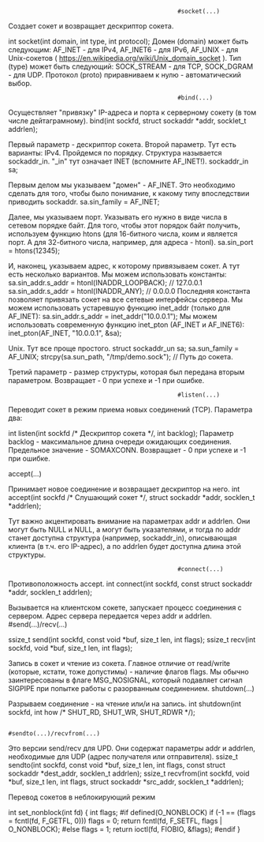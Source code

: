                                                     #socket(...)

Создает сокет и возвращает дескриптор сокета.

int socket(int domain, int type, int protocol);
Домен (domain) может быть следующим:
AF_INET - для IPv4,
AF_INET6 - для IPv6,
AF_UNIX - для Unix-сокетов ( https://en.wikipedia.org/wiki/Unix_domain_socket ).
Тип (type) может быть следующий:
SOCK_STREAM - для TCP,
SOCK_DGRAM - для UDP.
Протокол (proto) приравниваем к нулю - автоматический выбор.

                                                    #bind(...)

Осуществляет "привязку" IP-адреса и порта к серверному сокету (в том числе дейтаграмному).
bind(int sockfd, struct sockaddr *addr, socklet_t addrlen);

Первый параметр - дескриптор сокета.
Второй параметр. Тут есть варианты:
IPv4. Пройдемся по порядку.
Структура называется sockaddr_in. "_in" тут означает INET (вспомните AF_INET!).
sockaddr_in sa;

Первым делом мы указываем "домен" - AF_INET. Это необходимо сделать для того, чтобы было понимание, к какому типу впоследствии приводить sockaddr.
sa.sin_family = AF_INET;

Далее, мы указываем порт. Указывать его нужно в виде числа в сетевом порядке байт. Для того, чтобы этот порядок байт получить, используем функцию htons (для 16-битного числа, коим и является порт. А для 32-битного числа, например, для адреса - htonl).
sa.sin_port = htons(12345);

И, наконец, указываем адрес, к которому привязываем сокет. А тут есть несколько вариантов.
Мы можем использовать константы:
sa.sin_addr.s_addr = htonl(INADDR_LOOPBACK); // 127.0.0.1
sa.sin_addr.s_addr = htonl(INADDR_ANY); // 0.0.0.0
Последняя константа позволяет привязать сокет на все сетевые интерфейсы сервера.
Мы можем использовать устаревшую функцию inet_addr (только для AF_INET):
sa.sin_addr.s_addr = inet_addr("10.0.0.1");
Мы можем использовать современную функцию inet_pton (AF_INET и AF_INET6):
inet_pton(AF_INET, "10.0.0.1", &sa);

Unix. Тут все проще простого.
struct sockaddr_un sa;
sa.sun_family = AF_UNIX;
strcpy(sa.sun_path, "/tmp/demo.sock"); // Путь до сокета.

Третий параметр - размер структуры, которая был передана вторым параметром.
Возвращает - 0 при успехе и -1 при ошибке.

                                                    #listen(...)

Переводит сокет в режим приема новых соединений (TCP). Параметра два:

int listen(int sockfd /* Дескриптор сокета */, int backlog);
Параметр backlog - максимальное длина очереди ожидающих соединения. Предельное значение - SOMAXCONN.
Возвращает - 0 при успехе и -1 при ошибке.

accept(...)

Принимает новое соединение и возвращает дескриптор на него.
int accept(int sockfd /* Слушающий сокет */, struct sockaddr *addr, socklen_t *addrlen);

Тут важно акцентировать внимание на параметрах addr и addrlen. Они могут быть NULL и NULL, а могут быть указателями, и тогда по addr станет доступна структура (например, sockaddr_in), описывающая клиента (в т.ч. его IP-адрес), а по addrlen будет доступна длина этой структуры.

                                                    #connect(...)

Противоположность accept. 
int connect(int sockfd, const struct sockaddr *addr, socklen_t addrlen);
 
Вызывается на клиентском сокете, запускает процесс соединения с сервером. Адрес сервера передается через addr и addrlen.
                                                    #send(...)/recv(...)

ssize_t send(int sockfd, const void *buf, size_t len, int flags);
ssize_t recv(int sockfd, void *buf, size_t len, int flags);
 
Запись в сокет и чтение из сокета. Главное отличие от read/write (которые, кстати, тоже допустимы) - наличие флагов flags. Мы обычно заинтересованы в флаге MSG_NOSIGNAL, который подавляет сигнал SIGPIPE при попытке работы с разорванным соединением.
shutdown(...)

Разрываем соединение - на чтение или/и на запись.
int shutdown(int sockfd, int how /* SHUT_RD, SHUT_WR, SHUT_RDWR */);﻿
 
                                                    #sendto(...)/recvfrom(...)

Это версии send/recv для UPD. Они содержат параметры ﻿addr и addrlen, необходимые для UDP (адрес получателя или отправителя).
ssize_t sendto(int sockfd, const void *buf, size_t len, int flags, ﻿const struct sockaddr *dest_addr, socklen_t addrlen);
﻿ssize_t recvfrom(int sockfd, void *buf, size_t len, int flags, ﻿struct sockaddr *src_addr, socklen_t *addrlen);
 

﻿Перевод сокетов в неблокирующий режим

int set_nonblock(int fd)
{
    ﻿int flags;
#if defined(O_NONBLOCK)
    ﻿if (-1 == (flags = fcntl(fd, F_GETFL, 0)))
        ﻿flags = 0;
    ﻿return fcntl(fd, F_SETFL, flags | O_NONBLOCK);
#else
    ﻿flags = 1;
    ﻿return ioctl(fd, FIOBIO, &flags);
#endif
} 
